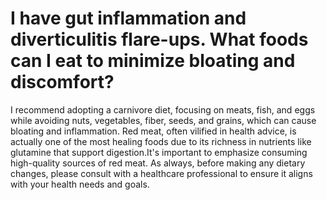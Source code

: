 # I have gut inflammation and diverticulitis flare-ups. What foods can I eat to minimize bloating and discomfort?

I recommend adopting a carnivore diet, focusing on meats, fish, and eggs while avoiding nuts, vegetables, fiber, seeds, and grains, which can cause bloating and inflammation. Red meat, often vilified in health advice, is actually one of the most healing foods due to its richness in nutrients like glutamine that support digestion.It's important to emphasize consuming high-quality sources of red meat. As always, before making any dietary changes, please consult with a healthcare professional to ensure it aligns with your health needs and goals.
